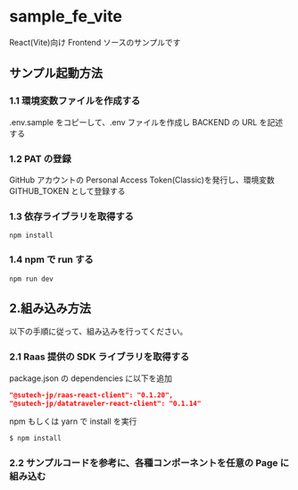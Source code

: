 # sample_fe_vite

React(Vite)向け Frontend ソースのサンプルです

## サンプル起動方法

### 1.1 環境変数ファイルを作成する

.env.sample をコピーして、.env ファイルを作成し BACKEND の URL を記述する

### 1.2 PAT の登録

GitHub アカウントの Personal Access Token(Classic)を発行し、環境変数 GITHUB_TOKEN として登録する

### 1.3 依存ライブラリを取得する

```
npm install
```

### 1.4 npm で run する

```
npm run dev
```

## 2.組み込み方法

以下の手順に従って、組み込みを行ってください。

### 2.1 Raas 提供の SDK ライブラリを取得する

package.json の dependencies に以下を追加

```json
"@sutech-jp/raas-react-client": "0.1.20",
"@sutech-jp/datatraveler-react-client": "0.1.14"
```

npm もしくは yarn で install を実行

```bash
$ npm install
```

### 2.2 サンプルコードを参考に、各種コンポーネントを任意の Page に組み込む
